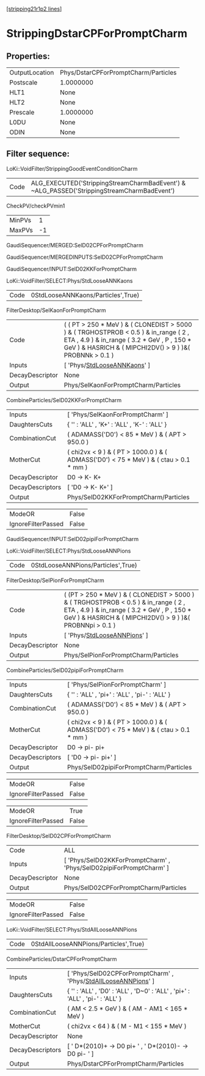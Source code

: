 [[stripping21r1p2 lines]](./stripping21r1p2-index)

# StrippingDstarCPForPromptCharm

## Properties:

|                |                                      |
|----------------|--------------------------------------|
| OutputLocation | Phys/DstarCPForPromptCharm/Particles |
| Postscale      | 1.0000000                            |
| HLT1           | None                                 |
| HLT2           | None                                 |
| Prescale       | 1.0000000                            |
| L0DU           | None                                 |
| ODIN           | None                                 |

## Filter sequence:

LoKi::VoidFilter/StrippingGoodEventConditionCharm

|      |                                                                                            |
|------|--------------------------------------------------------------------------------------------|
| Code | ALG_EXECUTED('StrippingStreamCharmBadEvent') & ~ALG_PASSED('StrippingStreamCharmBadEvent') |

CheckPV/checkPVmin1

|        |     |
|--------|-----|
| MinPVs | 1   |
| MaxPVs | -1  |

GaudiSequencer/MERGED:SelD02CPForPromptCharm

GaudiSequencer/MERGEDINPUTS:SelD02CPForPromptCharm

GaudiSequencer/INPUT:SelD02KKForPromptCharm

LoKi::VoidFilter/SELECT:Phys/StdLooseANNKaons

|      |                                    |
|------|------------------------------------|
| Code | 0StdLooseANNKaons/Particles',True) |

FilterDesktop/SelKaonForPromptCharm

|                 |                                                                                                                                                                                                       |
|-----------------|-------------------------------------------------------------------------------------------------------------------------------------------------------------------------------------------------------|
| Code            | ( ( PT \> 250 \* MeV ) & ( CLONEDIST \> 5000 ) & ( TRGHOSTPROB \< 0.5 ) & in_range ( 2 , ETA , 4.9 ) & in_range ( 3.2 \* GeV , P , 150 \* GeV ) & HASRICH & ( MIPCHI2DV() \> 9 ) )&( PROBNNk \> 0.1 ) |
| Inputs          | [ 'Phys/[StdLooseANNKaons](./stripping21r1p2-commonparticles-stdlooseannkaons)' ]                                                                                                                   |
| DecayDescriptor | None                                                                                                                                                                                                  |
| Output          | Phys/SelKaonForPromptCharm/Particles                                                                                                                                                                  |

CombineParticles/SelD02KKForPromptCharm

|                  |                                                                                            |
|------------------|--------------------------------------------------------------------------------------------|
| Inputs           | [ 'Phys/SelKaonForPromptCharm' ]                                                         |
| DaughtersCuts    | { '' : 'ALL' , 'K+' : 'ALL' , 'K-' : 'ALL' }                                               |
| CombinationCut   | ( ADAMASS('D0') \< 85 \* MeV ) & ( APT \> 950.0 )                                          |
| MotherCut        | ( chi2vx \< 9 ) & ( PT \> 1000.0 ) & ( ADMASS('D0') \< 75 \* MeV ) & ( ctau \> 0.1 \* mm ) |
| DecayDescriptor  | D0 -\> K- K+                                                                               |
| DecayDescriptors | [ 'D0 -\> K- K+' ]                                                                       |
| Output           | Phys/SelD02KKForPromptCharm/Particles                                                      |

|                    |       |
|--------------------|-------|
| ModeOR             | False |
| IgnoreFilterPassed | False |

GaudiSequencer/INPUT:SelD02pipiForPromptCharm

LoKi::VoidFilter/SELECT:Phys/StdLooseANNPions

|      |                                    |
|------|------------------------------------|
| Code | 0StdLooseANNPions/Particles',True) |

FilterDesktop/SelPionForPromptCharm

|                 |                                                                                                                                                                                                       |
|-----------------|-------------------------------------------------------------------------------------------------------------------------------------------------------------------------------------------------------|
| Code            | ( (PT \> 250 \* MeV ) & ( CLONEDIST \> 5000 ) & ( TRGHOSTPROB \< 0.5 ) & in_range ( 2 , ETA , 4.9 ) & in_range ( 3.2 \* GeV , P , 150 \* GeV ) & HASRICH & ( MIPCHI2DV() \> 9 ) )&( PROBNNpi \> 0.1 ) |
| Inputs          | [ 'Phys/[StdLooseANNPions](./stripping21r1p2-commonparticles-stdlooseannpions)' ]                                                                                                                   |
| DecayDescriptor | None                                                                                                                                                                                                  |
| Output          | Phys/SelPionForPromptCharm/Particles                                                                                                                                                                  |

CombineParticles/SelD02pipiForPromptCharm

|                  |                                                                                            |
|------------------|--------------------------------------------------------------------------------------------|
| Inputs           | [ 'Phys/SelPionForPromptCharm' ]                                                         |
| DaughtersCuts    | { '' : 'ALL' , 'pi+' : 'ALL' , 'pi-' : 'ALL' }                                             |
| CombinationCut   | ( ADAMASS('D0') \< 85 \* MeV ) & ( APT \> 950.0 )                                          |
| MotherCut        | ( chi2vx \< 9 ) & ( PT \> 1000.0 ) & ( ADMASS('D0') \< 75 \* MeV ) & ( ctau \> 0.1 \* mm ) |
| DecayDescriptor  | D0 -\> pi- pi+                                                                             |
| DecayDescriptors | [ 'D0 -\> pi- pi+' ]                                                                     |
| Output           | Phys/SelD02pipiForPromptCharm/Particles                                                    |

|                    |       |
|--------------------|-------|
| ModeOR             | False |
| IgnoreFilterPassed | False |

|                    |       |
|--------------------|-------|
| ModeOR             | True  |
| IgnoreFilterPassed | False |

FilterDesktop/SelD02CPForPromptCharm

|                 |                                                                       |
|-----------------|-----------------------------------------------------------------------|
| Code            | ALL                                                                   |
| Inputs          | [ 'Phys/SelD02KKForPromptCharm' , 'Phys/SelD02pipiForPromptCharm' ] |
| DecayDescriptor | None                                                                  |
| Output          | Phys/SelD02CPForPromptCharm/Particles                                 |

|                    |       |
|--------------------|-------|
| ModeOR             | False |
| IgnoreFilterPassed | False |

LoKi::VoidFilter/SELECT:Phys/StdAllLooseANNPions

|      |                                       |
|------|---------------------------------------|
| Code | 0StdAllLooseANNPions/Particles',True) |

CombineParticles/DstarCPForPromptCharm

|                  |                                                                                                                           |
|------------------|---------------------------------------------------------------------------------------------------------------------------|
| Inputs           | [ 'Phys/SelD02CPForPromptCharm' , 'Phys/[StdAllLooseANNPions](./stripping21r1p2-commonparticles-stdalllooseannpions)' ] |
| DaughtersCuts    | { '' : 'ALL' , 'D0' : 'ALL' , 'D~0' : 'ALL' , 'pi+' : 'ALL' , 'pi-' : 'ALL' }                                             |
| CombinationCut   | ( AM \< 2.5 \* GeV ) & ( AM - AM1 \< 165 \* MeV )                                                                         |
| MotherCut        | ( chi2vx \< 64 ) & ( M - M1 \< 155 \* MeV )                                                                               |
| DecayDescriptor  | None                                                                                                                      |
| DecayDescriptors | [ ' D\*(2010)+ -\> D0 pi+ ' , ' D\*(2010)- -\> D0 pi- ' ]                                                               |
| Output           | Phys/DstarCPForPromptCharm/Particles                                                                                      |
